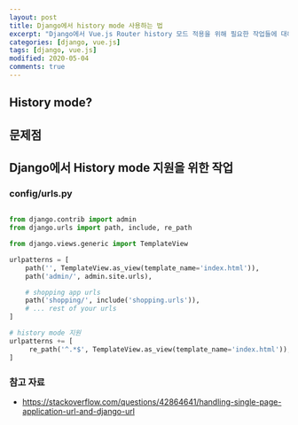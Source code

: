 ```yaml
---
layout: post
title: Django에서 history mode 사용하는 법
excerpt: "Django에서 Vue.js Router history 모드 적용을 위해 필요한 작업들에 대해 살펴보자"
categories: [django, vue.js]
tags: [django, vue.js]
modified: 2020-05-04
comments: true
---
```



## History mode?

## 문제점

## Django에서 History mode 지원을 위한 작업



### config/urls.py

~~~ python

from django.contrib import admin
from django.urls import path, include, re_path

from django.views.generic import TemplateView

urlpatterns = [
    path('', TemplateView.as_view(template_name='index.html')),
    path('admin/', admin.site.urls),

    # shopping app urls
    path('shopping/', include('shopping.urls')),
    # ... rest of your urls
]

# history mode 지원
urlpatterns += [
     re_path('^.*$', TemplateView.as_view(template_name='index.html')),
]

~~~



### 참고 자료

* https://stackoverflow.com/questions/42864641/handling-single-page-application-url-and-django-url